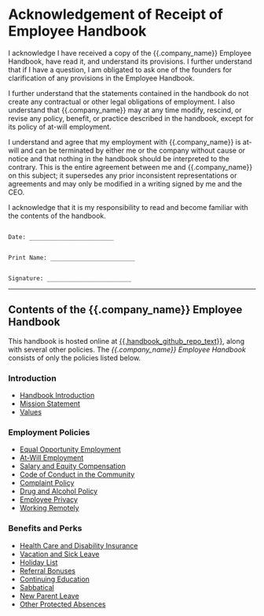 # Acknowledgement of Receipt of Employee Handbook

I acknowledge I have received a copy of the {{.company_name}} Employee Handbook, have read it, and understand its provisions.  I further understand that if I have a question, I am obligated to ask one of the founders for clarification of any provisions in the Employee Handbook.

I further understand that the statements contained in the handbook do not create any contractual or other legal obligations of employment.  I also understand that {{.company_name}} may at any time modify, rescind, or revise any policy, benefit, or practice described in the handbook, except for its policy of at-will employment.


I understand and agree that my employment with {{.company_name}} is at-will and can be terminated by either me or the company without cause or notice and that nothing in the handbook should be interpreted to the contrary.  This is the entire agreement between me and {{.company_name}} on this subject; it supersedes any prior inconsistent representations or agreements and may only be modified in a writing signed by me and the CEO.


I acknowledge that it is my responsibility to read and become familiar with the contents of the handbook.



```

Date: ________________________


Print Name: ________________________


Signature: ________________________

```

***


## Contents of the {{.company_name}} Employee Handbook
This handbook is hosted online at [{{.handbook_github_repo_text}}]({{.handbook_github_repo}}), along with several other policies. The *{{.company_name}} Employee Handbook* consists of only the policies listed below.

### Introduction
* [Handbook Introduction]({{.handbook_github_repo}}/blob/master/Hiring%20Documents/Handbook%20Introduction.md)
* [Mission Statement]({{.handbook_github_repo}}/blob/master/Mission%20Statement.md)
* [Values]({{.handbook_github_repo}}/blob/master/Values.md)

### Employment Policies
* [Equal Opportunity Employment]({{.handbook_github_repo}}/blob/master/Employment%20Policies/Equal%20Opportunity%20Employment.md)
* [At-Will Employment]({{.handbook_github_repo}}/blob/master/Employment%20Policies/At-Will%20Employment.md)
* [Salary and Equity Compensation]({{.handbook_github_repo}}/blob/master/Employment%20Policies/Salary%20and%20Equity%20Compensation.md)
* [Code of Conduct in the Community]({{.handbook_github_repo}}/blob/master/Employment%20Policies/Code%20of%20Conduct%20in%20the%20Community.md)
* [Complaint Policy]({{.handbook_github_repo}}/blob/master/Employment%20Policies/Complaint%20Policy.md)
* [Drug and Alcohol Policy]({{.handbook_github_repo}}/blob/master/Employment%20Policies/Drug%20and%20Alcohol%20Policy.md)
* [Employee Privacy]({{.handbook_github_repo}}/blob/master/Employment%20Policies/Employee%20Privacy.md)
* [Working Remotely]({{.handbook_github_repo}}/blob/master/Employment%20Policies/Working%20Remotely.md)

### Benefits and Perks
* [Health Care and Disability Insurance]({{.handbook_github_repo}}/blob/master/Benefits%20and%20Perks/Healthcare%20and%20Disability%20Insurance.md)
* [Vacation and Sick Leave]({{.handbook_github_repo}}/blob/master/Benefits%20and%20Perks/Vacation%20and%20Sick%20Leave.md)
* [Holiday List]({{.handbook_github_repo}}/blob/master/Benefits%20and%20Perks/Holiday%20List.md)
* [Referral Bonuses]({{.handbook_github_repo}}/blob/master/Benefits%20and%20Perks/Referral%20Bonuses.md)
* [Continuing Education]({{.handbook_github_repo}}/blob/master/Benefits%20and%20Perks/Continuing%20Education.md)
* [Sabbatical]({{.handbook_github_repo}}/blob/master/Benefits%20and%20Perks/Sabbatical.md)
* [New Parent Leave]({{.handbook_github_repo}}/blob/master/Benefits%20and%20Perks/New%20Parent%20Leave.md)
* [Other Protected Absences]({{.handbook_github_repo}}/blob/master/Benefits%20and%20Perks/Other%20Protected%20Absences.md)
